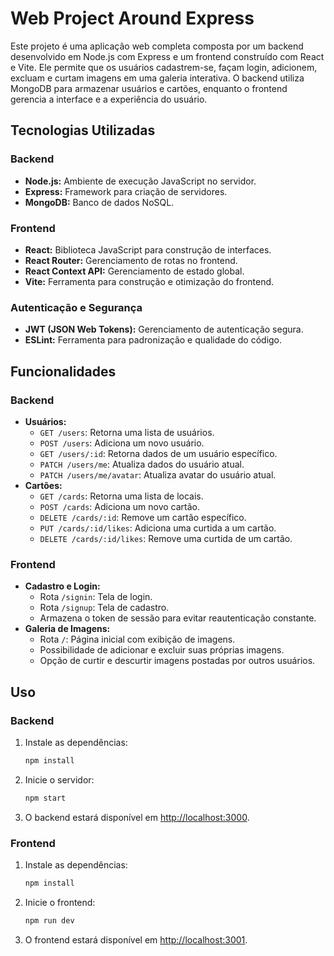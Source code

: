 # Web Project Around Express

Este projeto é uma aplicação web completa composta por um backend desenvolvido em Node.js com Express e um frontend construído com React e Vite. Ele permite que os usuários cadastrem-se, façam login, adicionem, excluam e curtam imagens em uma galeria interativa. O backend utiliza MongoDB para armazenar usuários e cartões, enquanto o frontend gerencia a interface e a experiência do usuário.

## Tecnologias Utilizadas

### Backend

- **Node.js:** Ambiente de execução JavaScript no servidor.
- **Express:** Framework para criação de servidores.
- **MongoDB:** Banco de dados NoSQL.

### Frontend

- **React:** Biblioteca JavaScript para construção de interfaces.
- **React Router:** Gerenciamento de rotas no frontend.
- **React Context API:** Gerenciamento de estado global.
- **Vite:** Ferramenta para construção e otimização do frontend.

### Autenticação e Segurança

- **JWT (JSON Web Tokens):** Gerenciamento de autenticação segura.
- **ESLint:** Ferramenta para padronização e qualidade do código.

## Funcionalidades

### Backend

- **Usuários:**
  - `GET /users`: Retorna uma lista de usuários.
  - `POST /users`: Adiciona um novo usuário.
  - `GET /users/:id`: Retorna dados de um usuário específico.
  - `PATCH /users/me`: Atualiza dados do usuário atual.
  - `PATCH /users/me/avatar`: Atualiza avatar do usuário atual.
- **Cartões:**
  - `GET /cards`: Retorna uma lista de locais.
  - `POST /cards`: Adiciona um novo cartão.
  - `DELETE /cards/:id`: Remove um cartão específico.
  - `PUT /cards/:id/likes`: Adiciona uma curtida a um cartão.
  - `DELETE /cards/:id/likes`: Remove uma curtida de um cartão.

### Frontend

- **Cadastro e Login:**
  - Rota `/signin`: Tela de login.
  - Rota `/signup`: Tela de cadastro.
  - Armazena o token de sessão para evitar reautenticação constante.
- **Galeria de Imagens:**
  - Rota `/`: Página inicial com exibição de imagens.
  - Possibilidade de adicionar e excluir suas próprias imagens.
  - Opção de curtir e descurtir imagens postadas por outros usuários.

## Uso

### Backend

1. Instale as dependências:
   ```bash
   npm install
   ```
2. Inicie o servidor:
   ```bash
   npm start
   ```
3. O backend estará disponível em [http://localhost:3000](http://localhost:3000).

### Frontend

1. Instale as dependências:
   ```bash
   npm install
   ```
2. Inicie o frontend:
   ```bash
   npm run dev
   ```
3. O frontend estará disponível em [http://localhost:3001](http://localhost:3001).
